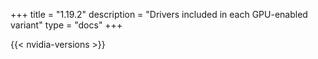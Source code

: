 +++
title = "1.19.2"
description = "Drivers included in each GPU-enabled variant"
type = "docs"
+++

{{< nvidia-versions >}}
